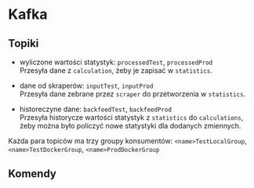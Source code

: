 # Kafka

## Topiki

- wyliczone wartości statystyk: `processedTest`, `processedProd`  
    Przesyła dane z `calculation`, żeby je zapisać w `statistics`.

- dane od skraperów: `inputTest`, `inputProd`  
    Przesyła dane zebrane przez `scraper` do przetworzenia w `statistics`.

- historeczyne dane: `backfeedTest`, `backfeedProd`  
    Przesyła historycze wartości statystyk z `statistics` do `calculations`, żeby można było policzyć nowe statystyki dla dodanych zmiennych.

Każda para topiców ma trzy groupy konsumentów: `<name>TestLocalGroup`, `<name>TestDockerGroup`, `<name>ProdDockerGroup`

## Komendy